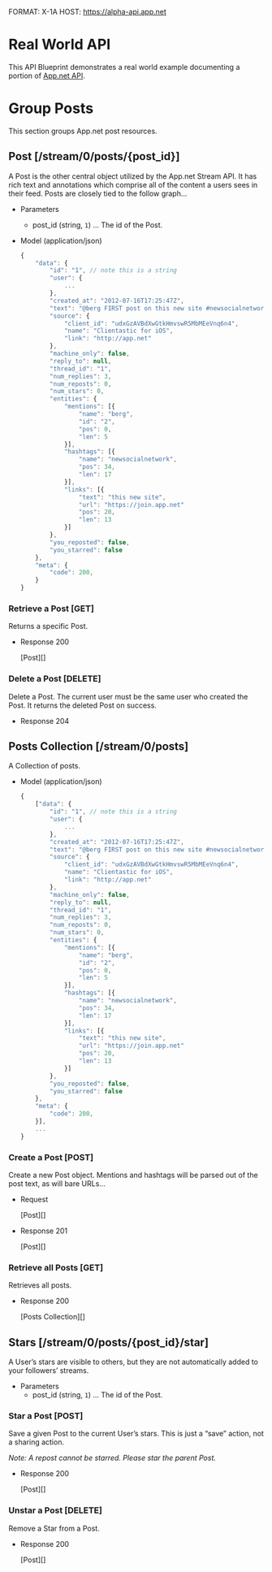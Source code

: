 FORMAT: X-1A
HOST: https://alpha-api.app.net

# Real World API
This API Blueprint demonstrates a real world example documenting a portion of [App.net API](http://developers.app.net).

# Group Posts
This section groups App.net post resources.

## Post [/stream/0/posts/{post_id}]
A Post is the other central object utilized by the App.net Stream API. It has rich text and annotations which comprise all of the content a users sees in their feed. Posts are closely tied to the follow graph...

+ Parameters
    + post_id (string, `1`) ... The id of the Post.

+ Model (application/json)

    ```js
    {
        "data": {
            "id": "1", // note this is a string
            "user": {
                ...
            },
            "created_at": "2012-07-16T17:25:47Z",
            "text": "@berg FIRST post on this new site #newsocialnetwork",
            "source": {
                "client_id": "udxGzAVBdXwGtkHmvswR5MbMEeVnq6n4",
                "name": "Clientastic for iOS",
                "link": "http://app.net"
            },
            "machine_only": false,
            "reply_to": null,
            "thread_id": "1",
            "num_replies": 3,
            "num_reposts": 0,
            "num_stars": 0,
            "entities": {
                "mentions": [{
                    "name": "berg",
                    "id": "2",
                    "pos": 0,
                    "len": 5
                }],
                "hashtags": [{
                    "name": "newsocialnetwork",
                    "pos": 34,
                    "len": 17
                }],
                "links": [{
                    "text": "this new site",
                    "url": "https://join.app.net"
                    "pos": 20,
                    "len": 13
                }]
            },
            "you_reposted": false,
            "you_starred": false
        },
        "meta": {
            "code": 200,
        }
    }
    ```

### Retrieve a Post [GET]
Returns a specific Post.

+ Response 200

    [Post][]

### Delete a Post [DELETE]
Delete a Post. The current user must be the same user who created the Post. It returns the deleted Post on success.

+ Response 204

## Posts Collection [/stream/0/posts]
A Collection of posts.

+ Model (application/json)

    ```js
    {
        ["data": {
            "id": "1", // note this is a string
            "user": {
                ...
            },
            "created_at": "2012-07-16T17:25:47Z",
            "text": "@berg FIRST post on this new site #newsocialnetwork",
            "source": {
                "client_id": "udxGzAVBdXwGtkHmvswR5MbMEeVnq6n4",
                "name": "Clientastic for iOS",
                "link": "http://app.net"
            },
            "machine_only": false,
            "reply_to": null,
            "thread_id": "1",
            "num_replies": 3,
            "num_reposts": 0,
            "num_stars": 0,
            "entities": {
                "mentions": [{
                    "name": "berg",
                    "id": "2",
                    "pos": 0,
                    "len": 5
                }],
                "hashtags": [{
                    "name": "newsocialnetwork",
                    "pos": 34,
                    "len": 17
                }],
                "links": [{
                    "text": "this new site",
                    "url": "https://join.app.net"
                    "pos": 20,
                    "len": 13
                }]
            },
            "you_reposted": false,
            "you_starred": false
        },
        "meta": {
            "code": 200,
        }],
        ...
    }
    ```

### Create a Post [POST]
Create a new Post object. Mentions and hashtags will be parsed out of the post text, as will bare URLs...

+ Request

    [Post][]

+ Response 201

    [Post][]

### Retrieve all Posts [GET]
Retrieves all posts.

+ Response 200

    [Posts Collection][]

## Stars [/stream/0/posts/{post_id}/star]
A User’s stars are visible to others, but they are not automatically added to your followers’ streams.

+ Parameters
    + post_id (string, `1`) ... The id of the Post.

### Star a Post [POST]
Save a given Post to the current User’s stars. This is just a “save” action, not a sharing action.

*Note: A repost cannot be starred. Please star the parent Post.*

+ Response 200

    [Post][]

### Unstar a Post [DELETE]
Remove a Star from a Post.

+ Response 200

    [Post][]
